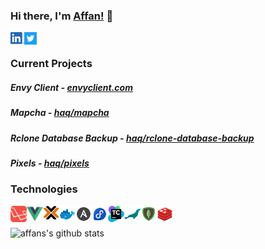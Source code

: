 ### Hi there, I'm [Affan!](https://naffa.me/) 👋

[<img align="left" alt="linkedin" width="22px" src="assets/linkedin.png">](https://www.linkedin.com/in/affan-haq/)
[<img align="left" alt="twitter" width="20px" src="assets/twitter.svg">](https://twitter.com/haaaqs/)

<br>

### Current Projects

##### Envy Client - [envyclient.com](https://envyclient.com)
##### Mapcha - [haq/mapcha](https://github.com/haq/mapcha)
##### Rclone Database Backup - [haq/rclone-database-backup](https://github.com/haq/rclone-database-backup)
##### Pixels - [haq/pixels](https://github.com/haq/pixels)

### Technologies

[<img align="left" alt="laravel" width="26px" src="assets/laravel.svg">](http://laravel.com/)
[<img align="left" alt="vue.js" width="26px" src="assets/vuejs.png">](https://vuejs.org/)
[<img align="left" alt="proxmox" width="26px" src="assets/proxmox.png">](https://proxmox.com/)
[<img align="left" alt="docker" width="26px" src="assets/docker.png">](https://docker.com/)
[<img align="left" alt="ansible" width="26px" src="assets/ansible.png">](https://ansible.com/)
[<img align="left" alt="fedora" width="26px" src="assets/fedora.png">](https://getfedora.org/en/server/)
[<img align="left" alt="teamcity" width="26px" src="assets/teamcity.svg">](https://jetbrains.com/teamcity/)
[<img align="left" alt="mariadb" width="26px" src="assets/mariadb.png">](https://mariadb.org/)
[<img align="left" alt="mongodb" width="26px" src="assets/mongodb.png">](https://mongodb.com/)
[<img align="left" alt="redis" width="26px" src="assets/redis.png">](https://redis.io/)

<br>
<br>

<img align="center" alt="affans's github stats" src="https://github-readme-stats.vercel.app/api?username=haq&count_private=true&show_icons=true&include_all_commits=true&theme=dark">

<!--
**haq/haq** is a ✨ _special_ ✨ repository because its `README.md` (this file) appears on your GitHub profile.

Here are some ideas to get you started:

- 🔭 I’m currently working on ...
- 🌱 I’m currently learning ...
- 👯 I’m looking to collaborate on ...
- 🤔 I’m looking for help with ...
- 💬 Ask me about ...
- 😄 Pronouns: ...
- ⚡ Fun fact: ...
-->
